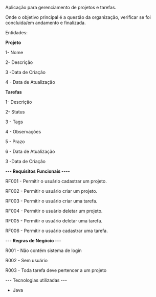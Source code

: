 <link href="https://cdn.jsdelivr.net/npm/bootstrap@5.1.3/dist/css/bootstrap.min.css" rel="stylesheet" integrity="sha384-1BmE4kWBq78iYhFldvKuhfTAU6auU8tT94WrHftjDbrCEXSU1oBoqyl2QvZ6jIW3" crossorigin="anonymous">


Aplicação para gerenciamento de projetos e tarefas. 

Onde o objetivo principal é a questão da organização, verificar se foi concluida/em andamento e finalizada. 

Entidades:

<p> <strong> Projeto </strong> </p>
<p> 1- Nome </p>
<p> 2- Descrição </p>
<p> 3 -Data de Criação </p>
<p> 4 - Data de Atualização </p>

<p> <strong> Tarefas </strong> </p>
<p> 1- Descrição </p>
<p> 2- Status </p>
<p> 3 - Tags </p>
<p> 4 - Observações </p>
<p> 5 - Prazo </p>
<p> 6 - Data de Atualização </p>
<p> 3 -Data de Criação </p>

                     
<strong>  --- Requisitos Funcionais ---- </strong>

RF001 - Permitir o usuário cadastrar um projeto.

RF002 - Permitir o usuário criar um projeto.

RF003 - Permitir o usuário criar uma tarefa.

RF004 - Permitir o usuário deletar um projeto.

RF005 - Permitir o usuário deletar uma tarefa.

RF006 - Permitir o usuário cadastrar uma tarefa.

<strong>--- Regras de Negócio --- </strong>

R001 - Não contém sistema de login

R002 - Sem usuário

R003 - Toda tarefa deve pertencer a um projeto

--- Tecnologias utilizadas ---

- Java


           

